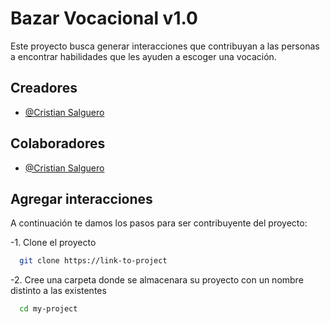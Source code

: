 
# Bazar Vocacional v1.0

Este proyecto busca generar interacciones que contribuyan a las personas a encontrar habilidades que les ayuden a escoger una vocación.


## Creadores

- [@Cristian Salguero](https://github.com/Cristianx10)

## Colaboradores

- [@Cristian Salguero](https://github.com/Cristianx10)


## Agregar interacciones

A continuación te damos los pasos para ser contribuyente del proyecto:

-1. Clone el proyecto

```bash
  git clone https://link-to-project
```

-2. Cree una carpeta donde se almacenara su proyecto con un nombre distinto a las existentes

```bash
  cd my-project
```

